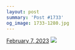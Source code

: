 ```yaml
---
layout: post
summary: 'Post #1733'
og_image: 1733-1280.jpg
---
```


<p>
  <time>
    <a href="/1733">February 7, 2023</a>
  </time>
  <a href="/1733">
    <img src="{{ site.assets_url }}/1733-640.jpg" srcset="{{ site.assets_url }}/1733-320.jpg 320w, {{ site.assets_url }}/1733-640.jpg 640w, {{ site.assets_url }}/1733-960.jpg 960w, {{ site.assets_url }}/1733-1280.jpg 1280w" sizes="(min-width: 700px) 50vw, calc(100vw - 2rem)" />
  </a>
</p>
